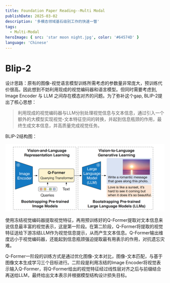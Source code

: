 ```yaml
---
title: Foundation Paper Reading--Multi Modal
publishDate: 2025-03-02
description: '多模态领域基石级别工作的快速一瞥'
tags:
  - Multi-Modal
heroImage: { src: 'star moon night.jpg', color: '#64574D' }
language: 'Chinese'
---
```


# Blip-2
设计思路：原有的图像-视觉语言模型训练所需考虑的参数量非常庞大，预训练代价很高。因此想到不妨利用现成的视觉编码器和语言模型。但同时需要考虑到, Image Encoder 与 LLM 之间存在模态对齐的问题。为了弥补这个gap, BLIP-2提出了核心思想：

>利用现成的视觉编码器与LLM分别处理视觉信息与文本信息，通过引入一个额外的大模型实现视觉-文本特征空间的转换，并起到信息瓶颈的作用，最终生成文本信息，并高质量完成视觉任务。

BLIP-2结构图：

![alt text](image.png)

使用冻结视觉编码器提取视觉特征，再用预训练好的Q-Former提取对文本信息来说信息最丰富的视觉表示，这是第一阶段。在第二阶段，Q-Former将提取的视觉特征送给下游冻结LLM作为视觉信息提示，从而产生文本信息。Q-Former输出维度远小于视觉编码器，还能起到信息瓶颈强迫提取最有用表示的作用，对抗遗忘灾难。

Q-Former一阶段的训练方式是通过优化图像-文本对比，图像-文本匹配，与基于图像文本生成学习三个目标进行。二阶段是利用冻结的Image Encoder将视觉表示输入Q-Former，将Q-Former给出的视觉特征经过线性层对齐之后与前缀结合再送给LLM，最终给出文本表示并根据模型结构设计损失目标。


